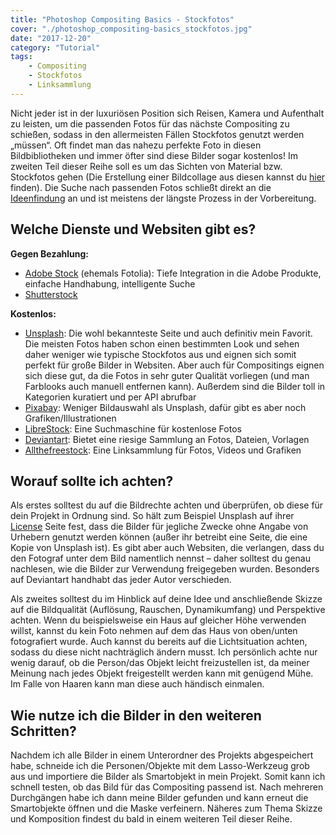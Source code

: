 ```yaml
---
title: "Photoshop Compositing Basics - Stockfotos"
cover: "./photoshop_compositing-basics_stockfotos.jpg"
date: "2017-12-20"
category: "Tutorial"
tags:
    - Compositing
    - Stockfotos
    - Linksammlung
---
```


Nicht jeder ist in der luxuriösen Position sich Reisen, Kamera und Aufenthalt zu leisten, um die passenden Fotos für das nächste Compositing zu schießen, sodass in den allermeisten Fällen Stockfotos genutzt werden „müssen“. Oft findet man das nahezu perfekte Foto in diesen Bildbibliotheken und immer öfter sind diese Bilder sogar kostenlos!
Im zweiten Teil dieser Reihe soll es um das Sichten von Material bzw. Stockfotos gehen (Die Erstellung einer Bildcollage aus diesen kannst du [hier](/blog/photoshop-compositing-basics-bildcollage) finden). Die Suche nach passenden Fotos schließt direkt an die [Ideenfindung](/blog/photoshop-compositing-basics-konzeption) an und ist meistens der längste Prozess in der Vorbereitung.

## Welche Dienste und Websiten gibt es?

**Gegen Bezahlung:**
- [Adobe Stock](https://stock.adobe.com/de/) (ehemals Fotolia): Tiefe Integration in die Adobe Produkte, einfache Handhabung, intelligente Suche
- [Shutterstock](https://www.shutterstock.com/de/)

**Kostenlos:**
- [Unsplash](https://unsplash.com/): Die wohl bekannteste Seite und auch definitiv mein Favorit. Die meisten Fotos haben schon einen bestimmten Look und sehen daher weniger wie typische Stockfotos aus und eignen sich somit perfekt für große Bilder in Websiten. Aber auch für Compositings eignen sich diese gut, da die  Fotos in sehr guter Qualität vorliegen (und man Farblooks auch manuell entfernen kann). Außerdem sind die Bilder toll in Kategorien kuratiert und per API abrufbar
- [Pixabay](https://pixabay.com/): Weniger Bildauswahl als Unsplash, dafür gibt es aber noch Grafiken/Illustrationen
- [LibreStock](https://www.librestock.com): Eine Suchmaschine für kostenlose Fotos
- [Deviantart](https://www.deviantart.com/resources/stockart/whats-hot/): Bietet eine riesige Sammlung an Fotos, Dateien, Vorlagen
- [Allthefreestock](https://www.allthefreestock.com): Eine Linksammlung für Fotos, Videos und Grafiken

## Worauf sollte ich achten?
Als erstes solltest du auf die Bildrechte achten und überprüfen, ob diese für dein Projekt in Ordnung sind. So hält zum Beispiel Unsplash auf ihrer [License](https://unsplash.com/license) Seite fest, dass die Bilder für jegliche Zwecke ohne Angabe von Urhebern genutzt werden können (außer ihr betreibt eine Seite, die eine Kopie von Unsplash ist). Es gibt aber auch Websiten, die verlangen, dass du den Fotograf unter dem Bild namentlich nennst – daher solltest du genau nachlesen, wie die Bilder zur Verwendung freigegeben wurden. Besonders auf Deviantart handhabt das jeder Autor verschieden.

Als zweites solltest du im Hinblick auf deine Idee und anschließende Skizze auf die Bildqualität (Auflösung, Rauschen, Dynamikumfang) und Perspektive achten. Wenn du beispielsweise ein Haus auf gleicher Höhe verwenden willst, kannst du kein Foto nehmen auf dem das Haus von oben/unten fotografiert wurde. Auch kannst du bereits auf die Lichtsituation achten, sodass du diese nicht nachträglich ändern musst. Ich persönlich achte nur wenig darauf, ob die Person/das Objekt leicht freizustellen ist, da meiner Meinung nach jedes Objekt freigestellt werden kann mit genügend Mühe. Im Falle von Haaren kann man diese auch händisch einmalen.

## Wie nutze ich die Bilder in den weiteren Schritten?

Nachdem ich alle Bilder in einem Unterordner des Projekts abgespeichert habe, schneide ich die Personen/Objekte mit dem Lasso-Werkzeug grob aus und importiere die Bilder als Smartobjekt in mein Projekt. Somit kann ich schnell testen, ob das Bild für das Compositing passend ist. Nach mehreren Durchgängen habe ich dann meine Bilder gefunden und kann erneut die Smartobjekte öffnen und die Maske verfeinern. Näheres zum Thema Skizze und Komposition findest du bald in einem weiteren Teil dieser Reihe.